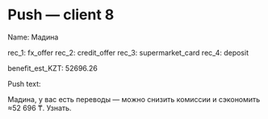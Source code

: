 # Push — client 8

Name: Мадина

rec_1: fx_offer
rec_2: credit_offer
rec_3: supermarket_card
rec_4: deposit

benefit_est_KZT: 52696.26

Push text:

Мадина, у вас есть переводы — можно снизить комиссии и сэкономить ≈52 696 ₸. Узнать.

